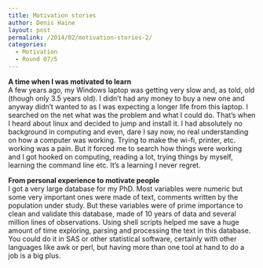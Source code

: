 ```yaml
---
title: Motivation stories
author: Denis Haine
layout: post
permalink: /2014/02/motivation-stories-2/
categories:
  - Motivation
  - Round 07/5
---
```

**A time when I was motivated to learn**  
A few years ago, my Windows laptop was getting very slow and, as told, old (though only 3.5 years old). I didn&#8217;t had any money to buy a new one and anyway didn&#8217;t wanted to as I was expecting a longer life from this laptop. I searched on the net what was the problem and what I could do. That&#8217;s when I heard about linux and decided to jump and install it. I had absolutely no background in computing and even, dare I say now, no real understanding on how a computer was working. Trying to make the wi-fi, printer, etc. working was a pain. But it forced me to search how things were working and I got hooked on computing, reading a lot, trying things by myself, learning the command line etc. It&#8217;s a learning I never regret.

**From personal experience to motivate people**  
I got a very large database for my PhD. Most variables were numeric but some very important ones were made of text, comments written by the population under study. But these variables were of prime importance to clean and validate this database, made of 10 years of data and several million lines of observations. Using shell scripts helped me save a huge amount of time exploring, parsing and processing the text in this database. You could do it in SAS or other statistical software, certainly with other languages like awk or perl, but having more than one tool at hand to do a job is a big plus.